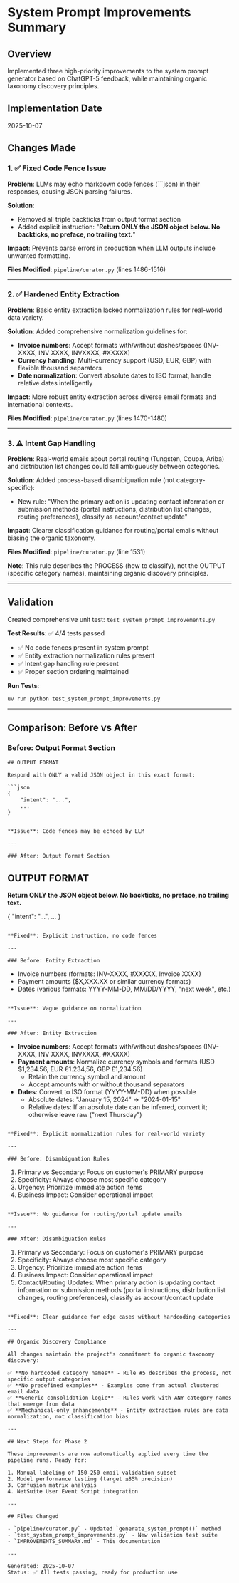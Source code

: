 # System Prompt Improvements Summary

## Overview
Implemented three high-priority improvements to the system prompt generator based on ChatGPT-5 feedback, while maintaining organic taxonomy discovery principles.

## Implementation Date
2025-10-07

## Changes Made

### 1. ✅ Fixed Code Fence Issue

**Problem**: LLMs may echo markdown code fences (```json) in their responses, causing JSON parsing failures.

**Solution**:
- Removed all triple backticks from output format section
- Added explicit instruction: "**Return ONLY the JSON object below. No backticks, no preface, no trailing text.**"

**Impact**: Prevents parse errors in production when LLM outputs include unwanted formatting.

**Files Modified**: `pipeline/curator.py` (lines 1486-1516)

---

### 2. ✅ Hardened Entity Extraction

**Problem**: Basic entity extraction lacked normalization rules for real-world data variety.

**Solution**: Added comprehensive normalization guidelines for:
- **Invoice numbers**: Accept formats with/without dashes/spaces (INV-XXXX, INV XXXX, INVXXXX, #XXXXX)
- **Currency handling**: Multi-currency support (USD, EUR, GBP) with flexible thousand separators
- **Date normalization**: Convert absolute dates to ISO format, handle relative dates intelligently

**Impact**: More robust entity extraction across diverse email formats and international contexts.

**Files Modified**: `pipeline/curator.py` (lines 1470-1480)

---

### 3. ⚠️ Intent Gap Handling

**Problem**: Real-world emails about portal routing (Tungsten, Coupa, Ariba) and distribution list changes could fall ambiguously between categories.

**Solution**: Added process-based disambiguation rule (not category-specific):
- New rule: "When the primary action is updating contact information or submission methods (portal instructions, distribution list changes, routing preferences), classify as account/contact update"

**Impact**: Clearer classification guidance for routing/portal emails without biasing the organic taxonomy.

**Files Modified**: `pipeline/curator.py` (line 1531)

**Note**: This rule describes the PROCESS (how to classify), not the OUTPUT (specific category names), maintaining organic discovery principles.

---

## Validation

Created comprehensive unit test: `test_system_prompt_improvements.py`

**Test Results**: ✅ 4/4 tests passed
- ✅ No code fences present in system prompt
- ✅ Entity extraction normalization rules present
- ✅ Intent gap handling rule present
- ✅ Proper section ordering maintained

**Run Tests**:
```bash
uv run python test_system_prompt_improvements.py
```

---

## Comparison: Before vs After

### Before: Output Format Section
```
## OUTPUT FORMAT

Respond with ONLY a valid JSON object in this exact format:

```json
{
    "intent": "...",
    ...
}
```
```

**Issue**: Code fences may be echoed by LLM

---

### After: Output Format Section
```
## OUTPUT FORMAT

**Return ONLY the JSON object below. No backticks, no preface, no trailing text.**

{
    "intent": "...",
    ...
}
```

**Fixed**: Explicit instruction, no code fences

---

### Before: Entity Extraction
```
- Invoice numbers (formats: INV-XXXX, #XXXXX, Invoice XXXX)
- Payment amounts ($X,XXX.XX or similar currency formats)
- Dates (various formats: YYYY-MM-DD, MM/DD/YYYY, "next week", etc.)
```

**Issue**: Vague guidance on normalization

---

### After: Entity Extraction
```
- **Invoice numbers**: Accept formats with/without dashes/spaces (INV-XXXX, INV XXXX, INVXXXX, #XXXXX)
- **Payment amounts**: Normalize currency symbols and formats (USD $1,234.56, EUR €1.234,56, GBP £1,234.56)
  - Retain the currency symbol and amount
  - Accept amounts with or without thousand separators
- **Dates**: Convert to ISO format (YYYY-MM-DD) when possible
  - Absolute dates: "January 15, 2024" → "2024-01-15"
  - Relative dates: If an absolute date can be inferred, convert it; otherwise leave raw ("next Thursday")
```

**Fixed**: Explicit normalization rules for real-world variety

---

### Before: Disambiguation Rules
```
1. Primary vs Secondary: Focus on customer's PRIMARY purpose
2. Specificity: Always choose most specific category
3. Urgency: Prioritize immediate action items
4. Business Impact: Consider operational impact
```

**Issue**: No guidance for routing/portal update emails

---

### After: Disambiguation Rules
```
1. Primary vs Secondary: Focus on customer's PRIMARY purpose
2. Specificity: Always choose most specific category
3. Urgency: Prioritize immediate action items
4. Business Impact: Consider operational impact
5. Contact/Routing Updates: When primary action is updating contact
   information or submission methods (portal instructions, distribution
   list changes, routing preferences), classify as account/contact update
```

**Fixed**: Clear guidance for edge cases without hardcoding categories

---

## Organic Discovery Compliance

All changes maintain the project's commitment to organic taxonomy discovery:

✅ **No hardcoded category names** - Rule #5 describes the process, not specific output categories
✅ **No predefined examples** - Examples come from actual clustered email data
✅ **Generic consolidation logic** - Rules work with ANY category names that emerge from data
✅ **Mechanical-only enhancements** - Entity extraction rules are data normalization, not classification bias

---

## Next Steps for Phase 2

These improvements are now automatically applied every time the pipeline runs. Ready for:

1. Manual labeling of 150-250 email validation subset
2. Model performance testing (target ≥85% precision)
3. Confusion matrix analysis
4. NetSuite User Event Script integration

---

## Files Changed

- `pipeline/curator.py` - Updated `generate_system_prompt()` method
- `test_system_prompt_improvements.py` - New validation test suite
- `IMPROVEMENTS_SUMMARY.md` - This documentation

---

Generated: 2025-10-07
Status: ✅ All tests passing, ready for production use

